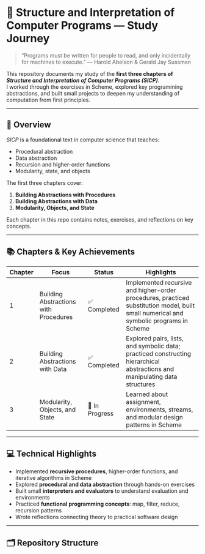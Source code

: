 # 📘 Structure and Interpretation of Computer Programs — Study Journey

> “Programs must be written for people to read, and only incidentally for machines to execute.” — Harold Abelson & Gerald Jay Sussman

This repository documents my study of the **first three chapters of *Structure and Interpretation of Computer Programs (SICP)***.  
I worked through the exercises in Scheme, explored key programming abstractions, and built small projects to deepen my understanding of computation from first principles.

---

## 🧭 Overview

*SICP* is a foundational text in computer science that teaches:

- Procedural abstraction
- Data abstraction
- Recursion and higher-order functions
- Modularity, state, and objects

The first three chapters cover:

1. **Building Abstractions with Procedures**  
2. **Building Abstractions with Data**  
3. **Modularity, Objects, and State**  

Each chapter in this repo contains notes, exercises, and reflections on key concepts.

---

## 📚 Chapters & Key Achievements

| Chapter | Focus | Status | Highlights |
|---------|-------|--------|------------|
| 1 | Building Abstractions with Procedures | ✅ Completed | Implemented recursive and higher-order procedures, practiced substitution model, built small numerical and symbolic programs in Scheme |
| 2 | Building Abstractions with Data | ✅ Completed | Explored pairs, lists, and symbolic data; practiced constructing hierarchical abstractions and manipulating data structures |
| 3 | Modularity, Objects, and State | 🚧 In Progress | Learned about assignment, environments, streams, and modular design patterns in Scheme |

---

## 💻 Technical Highlights

- Implemented **recursive procedures**, higher-order functions, and iterative algorithms in Scheme  
- Explored **procedural and data abstraction** through hands-on exercises  
- Built small **interpreters and evaluators** to understand evaluation and environments  
- Practiced **functional programming concepts**: map, filter, reduce, recursion patterns  
- Wrote reflections connecting theory to practical software design

---

## 🗂 Repository Structure